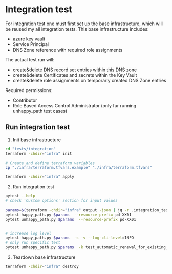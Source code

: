 # Integration test

For integration test one must first set up the base infrastructure, which will be reused my all integration tests. This base infrastructure includes:

- azure key vault
- Service Principal
- DNS Zone reference with required role assignments

The actual test run will:

- create&delete DNS record set entries within this DNS zone
- create&delete Certificates and secrets within the Key Vault
- create&delete role assignments on temporarly created DNS Zone entries

Required permissions:

- Contributor
- Role Based Access Control Administrator (only fur running unhappy_path test cases)

## Run integration test

1. Init base infrastructure

```bash
cd "tests/integration"
terraform -chdir="infra" init

# Create and define terraform variables
cp "./infra/terraform.tfvars.example" "./infra/terraform.tfvars"

terraform -chdir="infra" apply
```

2. Run integration test

```bash
pytest --help
# check 'Custom options' section for input values
```

```bash
params=$(terraform -chdir="infra" output -json | jq -r .integration_test_params.value)
pytest happy_path.py $params  --resource-prefix pd-XX01
pytest unhappy_path.py $params  --resource-prefix pd-XX01


# increase log level
pytest happy_path.py $params  -s -v --log-cli-level=INFO
# only run specific test
pytest unhappy_path.py $params  -k test_automatic_renewal_for_existing_cert_multiple_domains_overwritten
```

3. Teardown base infrastructure

```bash
terraform -chdir="infra" destroy
```
